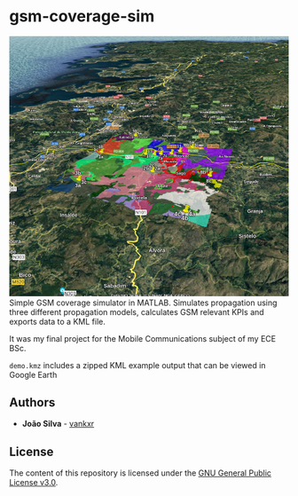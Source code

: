 # gsm-coverage-sim
![](https://github.com/vankxr/gsm-coverage-sim/blob/master/demo.png)
Simple GSM coverage simulator in MATLAB. Simulates propagation using three different propagation models, calculates GSM relevant KPIs and exports data to a KML file.

It was my final project for the Mobile Communications subject of my ECE BSc.

`demo.kmz` includes a zipped KML example output that can be viewed in Google Earth

## Authors

* **João Silva** - [vankxr](https://github.com/vankxr)

## License

The content of this repository is licensed under the [GNU General Public License v3.0](LICENSE).
